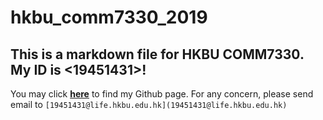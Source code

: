 # hkbu_comm7330_2019
## This is a markdown file for HKBU COMM7330. My ID is <19451431>!
You may click [**here**](https://github.com/SimonWangOne) to find my Github page.
For any concern, please send email to 
`[19451431@life.hkbu.edu.hk](19451431@life.hkbu.edu.hk)`
